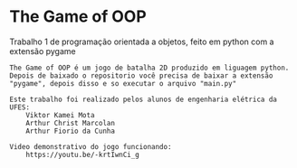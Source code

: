# The Game of OOP
 Trabalho 1 de programação orientada a objetos, feito em python com a extensão pygame

    The Game of OOP é um jogo de batalha 2D produzido em liguagem python.
    Depois de baixado o repositorio você precisa de baixar a extensão "pygame", depois disso e so executar o arquivo "main.py"
    
    Este trabalho foi realizado pelos alunos de engenharia elétrica da UFES:
        Viktor Kamei Mota
        Arthur Christ Marcolan
        Arthur Fiorio da Cunha

    Video demonstrativo do jogo funcionando:
        https://youtu.be/-krtIwnCi_g